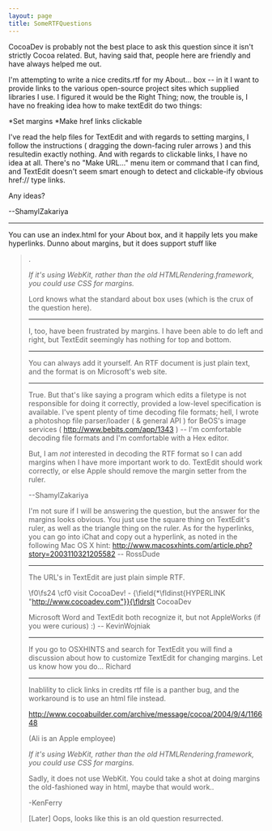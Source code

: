 ```yaml
---
layout: page
title: SomeRTFQuestions
---
```


CocoaDev is probably not the best place to ask this question since it isn't strictly Cocoa related. But, having said that, people here are friendly and have always helped me out.

I'm attempting to write a nice credits.rtf for my About... box -- in it I want to provide links to the various open-source project sites which supplied libraries I use. I figured it would be the Right Thing; now, the trouble is, I have no freaking idea how to make textEdit do two things:


*Set margins
*Make href links clickable


I've read the help files for TextEdit and with regards to setting margins, I follow the instructions ( dragging the down-facing ruler arrows ) and this resultedin exactly nothing. And with regards to clickable links, I have no idea at all. There's no "Make URL..." menu item or command that I can find, and TextEdit doesn't seem smart enough to detect and clickable-ify obvious href:// type links.

Any ideas?

--ShamylZakariya

----

You can use an index.html for your About box, and it happily lets you make hyperlinks.  Dunno about margins, but it does support stuff like <blockquote>.

*If it's using WebKit, rather than the old HTMLRendering.framework, you could use CSS for margins.*

Lord knows what the standard about box uses (which is the crux of the question here).

----

I, too, have been frustrated by margins.  I have been able to do left and right, but TextEdit seemingly has nothing for top and bottom.

----

You can always add it yourself. An RTF document is just plain text, and the format is on Microsoft's web site.

----

True. But that's like saying a program which edits a filetype is not responsible for doing it correctly, provided a low-level specification is available. I've spent plenty of time decoding file formats; hell, I wrote a photoshop file parser/loader ( & general API ) for BeOS's image services ( http://www.bebits.com/app/1343 ) -- I'm comfortable decoding file formats and I'm comfortable with a Hex editor.

But, I am *not* interested in decoding the RTF format so I can add margins when I have more important work to do. TextEdit should work correctly, or else Apple should remove the margin setter from the ruler.

--ShamylZakariya

I'm not sure if I will be answering the question, but the answer for the margins looks obvious.  You just use the square thing on TextEdit's ruler, as well as the triangle thing on the ruler.  As for the hyperlinks, you can go into iChat and copy out a hyperlink, as noted in the following Mac OS X hint: http://www.macosxhints.com/article.php?story=2003110321205582 -- RossDude

----
The URL's in TextEdit are just plain simple RTF.
    
\f0\fs24 \cf0 visit CocoaDev! - {\field{\*\fldinst{HYPERLINK "http://www.cocoadev.com"}}{\fldrslt CocoaDev

Microsoft Word and TextEdit both recognize it, but not AppleWorks (if you were curious) :) -- KevinWojniak

----
If you go to OSXHINTS and search for TextEdit you will find a discussion about how to customize TextEdit for changing margins. Let us know how you do...
Richard

----

Inablility to click links in credits rtf file is a panther bug, and the workaround is to use an html file instead.

<http://www.cocoabuilder.com/archive/message/cocoa/2004/9/4/116648>

(Ali is an Apple employee)

*If it's using WebKit, rather than the old HTMLRendering.framework, you could use CSS for margins.*

Sadly, it does not use WebKit.  You could take a shot at doing margins the old-fashioned way in html, maybe that would work..

-KenFerry

[Later] Oops, looks like this is an old question resurrected.

